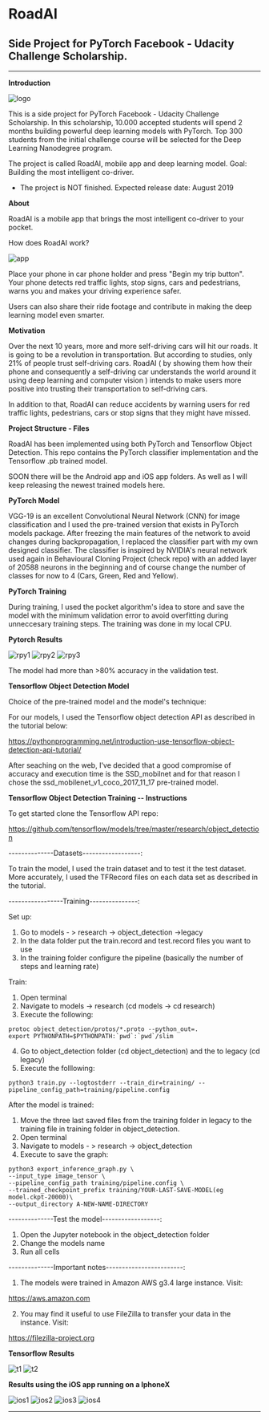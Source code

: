 # **RoadAI**

## Side Project for PyTorch Facebook - Udacity Challenge Scholarship.

---

[rpy1]: ./images/Results1.png
[rpy2]: ./images/Results2.png
[rpy3]: ./images/Results3.png
[app]: ./images/App.png
[logo]: ./images/Logo.png

[t1]: ./images/result00001.png
[t2]: ./images/result00002.png

[ios1]: ./images/resultios00001.png
[ios2]: ./images/resultios00002.png
[ios3]: ./images/resultios00003.png
[ios4]: ./images/resultios00004.png

**Introduction**

![logo]

This is a side project for PyTorch Facebook - Udacity Challenge Scholarship. In this scholarship, 10.000 accepted students will spend 2 months building powerful deep learning models with PyTorch. Top 300 students from the initial challenge course will be selected for the Deep Learning Nanodegree program.

The project is called RoadAI, mobile app and deep learning model. 
Goal: Building the most intelligent co-driver.

* The project is NOT finished. Expected release date: August 2019

**About**

RoadAI is a mobile app that brings the most intelligent co-driver to your pocket. 

How does RoadAI work?

![app]

Place your phone in car phone holder and press "Begin my trip button". Your phone detects red traffic lights, stop signs, cars and pedestrians, warns you and makes your driving experience safer. 

Users can also share their ride footage and contribute in making the deep learning model even smarter.

**Motivation**

Over the next 10 years, more and more self-driving cars will hit our roads. It is going to be a revolution in transportation. But according to studies, only 21% of people trust self-driving cars. RoadAI ( by showing them how their phone and consequently a self-driving car understands the world around it using deep learning and computer vision ) intends to make users more positive into trusting their transportation to self-driving cars. 

In addition to that, RoadAI can reduce accidents by warning users for red traffic lights, pedestrians, cars or stop signs that they might have missed.

**Project Structure - Files**

RoadAI has been implemented using both PyTorch and Tensorflow Object Detection. This repo contains the PyTorch classifier implementation and the Tensorflow .pb trained model. 

SOON there will be the Android app and iOS app folders. As well as I will keep releasing the newest trained models here.

**PyTorch Model**

VGG-19 is an excellent Convolutional Neural Network (CNN) for image classification and I used the pre-trained version that exists in PyTorch models package. After freezing the main features of the network to avoid changes during backpropagation, I replaced the classifier part with my own designed classifier. The classifier is inspired by NVIDIA's neural network used again in Behavioural Cloning Project (check repo) with an added layer of 20588 neurons in the beginning and of course change the number of classes for now to 4 (Cars, Green, Red and Yellow).


**PyTorch Training**

During training, I used the pocket algorithm's idea to store and save the model with the minimum validation error to avoid overfitting during unneccesary training steps. The training was done in my local CPU.

**Pytorch Results**

![rpy1]
![rpy2]
![rpy3]

The model had more than >80% accuracy in the validation test.

**Tensorflow Object Detection Model**

Choice of the pre-trained model and the model's technique:

For our models, I used the Tensorflow object detection API as described in the tutorial below:

https://pythonprogramming.net/introduction-use-tensorflow-object-detection-api-tutorial/

After seaching on the web, I've decided that a good compromise of accuracy and execution time is the SSD_mobilnet and for that reason I chose the ssd_mobilenet_v1_coco_2017_11_17 pre-trained model.

**Tensorflow Object Detection Training -- Instructions**

To get started clone the Tensorflow API repo:

https://github.com/tensorflow/models/tree/master/research/object_detection

--------------Datasets------------------:

To train the model, I used the train dataset and to test it the test dataset. More accurately, I used the TFRecord files on each data set as described in the tutorial.

-----------------Training---------------:

Set up:

1) Go to models - > research -> object_detection ->legacy
2) In the data folder put the train.record and test.record files you want to use
3) In the training folder configure the pipeline (basically the number of steps and learning rate)

Train:

1) Open terminal
2) Navigate to models -> research (cd models -> cd research)
3) Execute the following:
```
protoc object_detection/protos/*.proto --python_out=.
export PYTHONPATH=$PYTHONPATH:`pwd`:`pwd`/slim
```
4) Go to object_detection folder (cd object_detection) and the to legacy (cd legacy)
5) Execute the folllowing:

```
python3 train.py --logtostderr --train_dir=training/ --pipeline_config_path=training/pipeline.config
```

After the model is trained:

1) Move the three last saved files from the training folder in legacy to the training file in training folder in object_detection.
2) Open terminal
3) Navigate to models - > research -> object_detection
4) Execute to save the graph:

```
python3 export_inference_graph.py \
--input_type image_tensor \
--pipeline_config_path training/pipeline.config \
--trained_checkpoint_prefix training/YOUR-LAST-SAVE-MODEL(eg model.ckpt-20000)\
--output_directory A-NEW-NAME-DIRECTORY

```

--------------Test the model------------------:

1) Open the Jupyter notebook in the object_detection folder
2) Change the models name
3) Run all cells

--------------Important notes------------------------:

1) The models were trained in Amazon AWS g3.4 large instance.
Visit:

https://aws.amazon.com

2) You may find it useful to use FileZilla to transfer your data in the instance.
Visit:

https://filezilla-project.org


**Tensorflow Results**

![t1]
![t2]

**Results using the iOS app running on a IphoneX**

![ios1]
![ios2]
![ios3]
![ios4]

---
